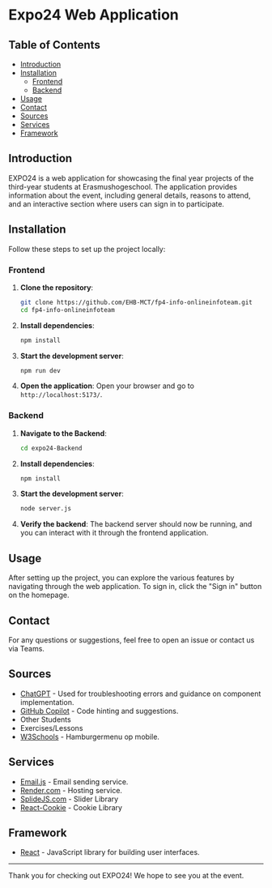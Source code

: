 # Expo24 Web Application

## Table of Contents

- [Introduction](#introduction)
- [Installation](#installation)
  - [Frontend](#frontend)
  - [Backend](#backend)
- [Usage](#usage)
- [Contact](#contact)
- [Sources](#sources)
- [Services](#services)
- [Framework](#framework)

## Introduction

EXPO24 is a web application for showcasing the final year projects of the third-year students at Erasmushogeschool. The application provides information about the event, including general details, reasons to attend, and an interactive section where users can sign in to participate.

## Installation

Follow these steps to set up the project locally:

### Frontend

1. **Clone the repository**:
    ```sh
    git clone https://github.com/EHB-MCT/fp4-info-onlineinfoteam.git
    cd fp4-info-onlineinfoteam
    ```

2. **Install dependencies**:
    ```sh
    npm install
    ```

3. **Start the development server**:
    ```sh
    npm run dev
    ```

4. **Open the application**:
    Open your browser and go to `http://localhost:5173/`.

### Backend

1. **Navigate to the Backend**:
    ```sh
    cd expo24-Backend
    ```

2. **Install dependencies**:
    ```sh
    npm install
    ```

3. **Start the development server**:
    ```sh
    node server.js
    ```

4. **Verify the backend**:
    The backend server should now be running, and you can interact with it through the frontend application.

## Usage

After setting up the project, you can explore the various features by navigating through the web application. To sign in, click the "Sign in" button on the homepage.

## Contact

For any questions or suggestions, feel free to open an issue or contact us via Teams.

## Sources

- [ChatGPT](https://chatgpt.com/) - Used for troubleshooting errors and guidance on component implementation.
- [GitHub Copilot](https://github.com/features/copilot) - Code hinting and suggestions.
- Other Students
- Exercises/Lessons
- [W3Schools](https://www.w3schools.com/howto/howto_js_mobile_navbar.asp) - Hamburgermenu op mobile.

## Services

- [Email.js](https://www.emailjs.com/) - Email sending service.
- [Render.com](https://render.com/) - Hosting service.
- [SplideJS.com](https://splidejs.com/) - Slider Library
- [React-Cookie](https://www.npmjs.com/package/react-cookie) - Cookie Library

## Framework

- [React](https://react.dev/) - JavaScript library for building user interfaces.

---

Thank you for checking out EXPO24! We hope to see you at the event.
